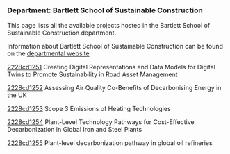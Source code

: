 ### Department: Bartlett School of Sustainable Construction

This page lists all the available projects hosted in the Bartlett School of Sustainable Construction department.

Information about Bartlett School of Sustainable Construction can be found on the [departmental website](https://www.ucl.ac.uk/bartlett/construction)

[2228cd1251](../projects/2228cd1251.md) Creating Digital Representations and Data Models for Digital Twins to Promote Sustainability in Road Asset Management

[2228cd1252](../projects/2228cd1252.md) Assessing Air Quality Co-Benefits of Decarbonising Energy in the UK

[2228cd1253](../projects/2228cd1253.md) Scope 3 Emissions of Heating Technologies

[2228cd1254](../projects/2228cd1254.md) Plant-Level Technology Pathways for Cost-Effective Decarbonization in Global Iron and Steel Plants

[2228cd1255](../projects/2228cd1255.md) Plant-level decarbonization pathway in global oil refineries

